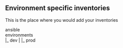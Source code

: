 
## Environment specific inventories 

This is the place where you would add your inventories 

ansible 
   \
     environments
            \
             |_ dev
	     |
	     |_ prod
